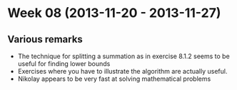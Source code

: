 # Week 08 (2013-11-20 - 2013-11-27)

## Various remarks

* The technique for splitting a summation as in exercise 8.1.2 seems to be
  useful for finding lower bounds
* Exercises where you have to illustrate the algorithm are actually useful.
* Nikolay appears to be very fast at solving mathematical problems
